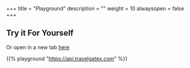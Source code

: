 +++
title = "Playground"
description = ""
weight = 10
alwaysopen = false
+++

## Try it For Yourself


Or open in a new tab [here](https://api.travelgatex.com)

{{% playground "https://api.travelgatex.com" %}}